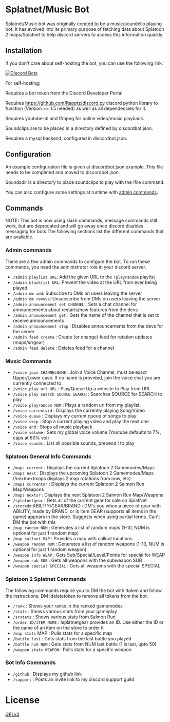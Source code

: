 # Splatnet/Music Bot
Splatnet/Music bot was originally created to be a music/soundclip playing bot. It 
has evolved into its primary purpose of fetching data about Splatoon 2 
maps/Splatnet to help discord servers to access this information 
quickly.

## Installation

If you don't care about self-hosting the bot, you can use the following link:

[![Discord Bots](https://discordbots.org/api/widget/542488723128844312.svg)](https://discordbots.org/bot/542488723128844312)

For self-hosting:

Requires a bot token from the Discord Developer Portal

Requires https://github.com/Rapptz/discord.py discord python library to 
function (Version >= 1.5 needed) as well as all dependencies for it.

Requires youtube-dl and ffmpeg for online video/music playback.

Soundclips are to be placed in a directory defined by discordbot.json.

Requires a mysql backend, configured in discordbot.json.

## Configuration
An example configuration file is given at discordbot.json.example.
This file needs to be completed and moved to discordbot.json.

Soundsdir is a directory to place soundclips to play with the !file
command.

You can also configure some settings at runtime with [admin commands](#admin-commands).

## Commands

NOTE: This bot is now using slash commands, message commands still work, but are deprecated and will go away once discord disables messaging for bots
The following sections list the different commands that are available.

### Admin commands

There are a few admin commands to configure the bot. To run these commands, you need the administrator role in your discord server.

 - `/admin playlist URL`: Add the given URL to the `!playrandom` playlist
 - `/admin blacklist URL`: Prevent the video at the URL from ever being played
 - `/admin dm add`: Subscribe to DMs on users leaving the server
 - `/admin dm remove`: Unsubscribe from DMs on users leaving the server
 - `/admin announcement set CHANNEL` : Sets a chat channel for announcements about restarts/new features from the devs
 - `/admin announcement get` : Gets the name of the channel that is set to receive announcements
 - `/admin announcement stop` : Disables announcements from the devs for the server
 - `/admin feed create` : Create (or change) feed for rotation updates (maps/sr/gear)
 - `/admin feed delete` : Deletes feed for a channel

### Music Commands

 - `/voice join CHANNELNAME` : Join a Voice Channel, must be exact Upper/Lower case. If no name is provided, join the voice chat you
   are currently connected to.
 - `/voice play url URL` : Play/Queue Up a website to Play from URL
 - `/voice play search SOURCE SEARCH` : Searches SOURCE for SEARCH to play
 - `/voice playrandom NUM` : Plays a random url from my playlist.
 - `/voice currentvid` : Displays the currently playing Song/Video
 - `/voice queue` : Displays my current queue of songs to play
 - `/voice skip` : Stop a current playing video and play the next one
 - `/voice end` : Stops all music playback
 - `/voice volume` : Sets my global voice volume (Youtube defaults to 7%, caps at 60% vol)
 - `/voice sounds` : List all possible sounds, prepend ! to play
 
### Splatoon General Info Commands

 - `/maps current` : Displays the current Splatoon 2 Gamemodes/Maps
 - `/maps next` : Displays the upcoming Splatoon 2 Gamemodes/Maps (!nextnextmaps displays 2 map rotations from now, etc)
 - `/maps currentsr` : Displays the current Splatoon 2 Salmon Run Map/Weapons
 - `/maps nextsr` : Displays the next Splatoon 2 Salmon Run Map/Weapons
 - `/splatnetgear` : Gets all of the current gear for sale on SplatNet
 - `/storedm` ABILITY/GEAR/BRAND : DM's you when a piece of gear with ABILITY, made by BRAND, or is item GEAR (supports all items in the game) appears in the store. Suggests when using partial terms. Can't DM the bot with this
 - `/map random NUM` : Generates a list of random maps (1-10, NUM is optional for just 1 random map)
 - `/map callout MAP` : Provides a map with callout locations
 - `/weapon random NUM` : Generates a list of random weapons (1-10, NUM is optional for just 1 random weapon)
 - `/weapon info WEAP` : Gets Sub/Special/Level/Points for special for WEAP
 - `/weapon sub SUB` : Gets all weapons with the subweapon SUB
 - `/weapon special SPECIAL` : Gets all weapons with the special SPECIAL
 
### Splatoon 2 Splatnet Commands

The following commands require you to DM the bot with !token and follow the instructions. DM !deletetoken to remove all tokens from the bot.

 - `/rank` : Shows your ranks in the ranked gamemodes
 - `/stats` : Shows various stats from your gameplay
 - `/srstats` : Shows various stats from Salmon Run
 - `/order ID/ITEM NAME` : !splatnetgear provides an ID. Use either the ID or the name of an item on the store to order it
 - `/map stats` MAP : Pulls stats for a specific map
 - `/battle last` : Gets stats from the last battle you played
 - `/battle num NUM` : Gets stats from NUM last battle (1 is last, upto 50)
 - `/weapon stats WEAPON` : Pulls stats for a specific weapon

 ### Bot Info Commands
 
 - `/github` : Displays my github link
 - `/support` : Posts an invite link to my discord support guild

# License

[GPLv3](https://www.gnu.org/licenses/gpl-3.0.html)

